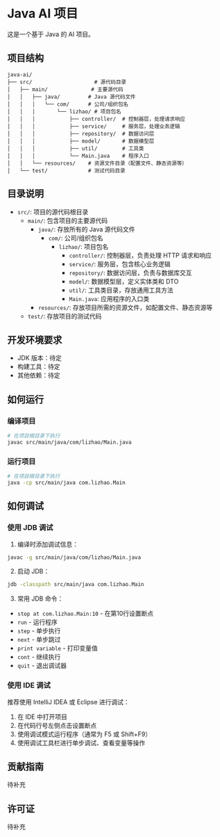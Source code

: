 # Java AI 项目

这是一个基于 Java 的 AI 项目。

## 项目结构

```
java-ai/
├── src/                    # 源代码目录
│   ├── main/              # 主要源代码
│   │   ├── java/         # Java 源代码文件
│   │   │   └── com/      # 公司/组织包名
│   │   │       └── lizhao/ # 项目包名
│   │   │           ├── controller/  # 控制器层，处理请求响应
│   │   │           ├── service/     # 服务层，处理业务逻辑
│   │   │           ├── repository/  # 数据访问层
│   │   │           ├── model/       # 数据模型层
│   │   │           ├── util/        # 工具类
│   │   │           └── Main.java    # 程序入口
│   │   └── resources/    # 资源文件目录（配置文件、静态资源等）
│   └── test/             # 测试代码目录
```

## 目录说明

- `src/`: 项目的源代码根目录
  - `main/`: 包含项目的主要源代码
    - `java/`: 存放所有的 Java 源代码文件
      - `com/`: 公司/组织包名
        - `lizhao/`: 项目包名
          - `controller/`: 控制器层，负责处理 HTTP 请求和响应
          - `service/`: 服务层，包含核心业务逻辑
          - `repository/`: 数据访问层，负责与数据库交互
          - `model/`: 数据模型层，定义实体类和 DTO
          - `util/`: 工具类目录，存放通用工具方法
          - `Main.java`: 应用程序的入口类
    - `resources/`: 存放项目所需的资源文件，如配置文件、静态资源等
  - `test/`: 存放项目的测试代码

## 开发环境要求

- JDK 版本：待定
- 构建工具：待定
- 其他依赖：待定

## 如何运行

### 编译项目

```bash
# 在项目根目录下执行
javac src/main/java/com/lizhao/Main.java
```

### 运行项目

```bash
# 在项目根目录下执行
java -cp src/main/java com.lizhao.Main
```

## 如何调试

### 使用 JDB 调试

1. 编译时添加调试信息：
```bash
javac -g src/main/java/com/lizhao/Main.java
```

2. 启动 JDB：
```bash
jdb -classpath src/main/java com.lizhao.Main
```

3. 常用 JDB 命令：
- `stop at com.lizhao.Main:10` - 在第10行设置断点
- `run` - 运行程序
- `step` - 单步执行
- `next` - 单步跳过
- `print variable` - 打印变量值
- `cont` - 继续执行
- `quit` - 退出调试器

### 使用 IDE 调试

推荐使用 IntelliJ IDEA 或 Eclipse 进行调试：

1. 在 IDE 中打开项目
2. 在代码行号左侧点击设置断点
3. 使用调试模式运行程序（通常为 F5 或 Shift+F9）
4. 使用调试工具栏进行单步调试、查看变量等操作

## 贡献指南

待补充

## 许可证

待补充 